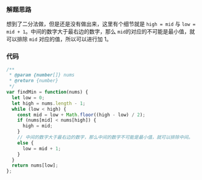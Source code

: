 ### 解题思路

想到了二分法做，但是还是没有做出来，这里有个细节就是 `high = mid` 与 `low = mid + 1`。中间的数字大于最右边的数字，那么 `mid`的对应的不可能是最小值，就可以排除 `mid` 对应的值，所以可以进行加 1。

### 代码

```javascript
/**
 * @param {number[]} nums
 * @return {number}
 */
var findMin = function(nums) {
  let low = 0;
  let high = nums.length - 1;
  while (low < high) {
    const mid = low + Math.floor((high - low) / 2);
    if (nums[mid] < nums[high]) {
      high = mid;
    }
    // 中间的数字大于最右边的数字，那么中间的数字不可能是最小值，就可以排除中间。
    else {
      low = mid + 1;
    }
  }
  return nums[low];
};
```